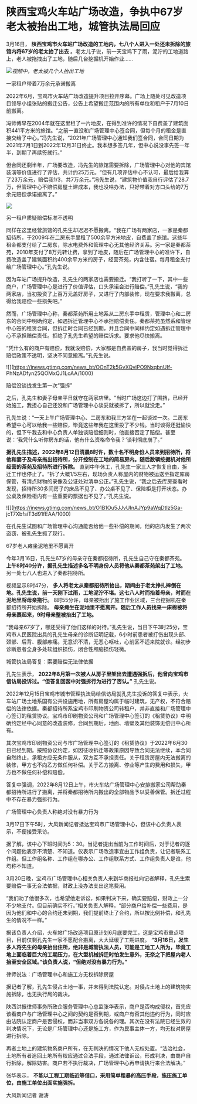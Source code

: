 # 陕西宝鸡火车站广场改造，争执中67岁老太被抬出工地，城管执法局回应

3月16日， **陕西宝鸡市火车站广场改造的工地内，七八个人进入一处还未拆除的旅馆内将67岁的老太抬了出去**
。老太儿子说，前一天宝鸡下了雨，泥泞的工地道路上，老人被拖拽出了工地，随后几台挖掘机开始作业……

![](https://inews.gtimg.com/news_bt/Oa1jzaXFXprf51K2DCoL369KGYW742AYjQxtpkSXeAXR0AA/1000)_视频中，老太被几个人抬出工地_

一家租户带着7万余元承诺搬离

2022年6月，宝鸡市火车站广场改造提升项目拉开序幕。广场上随处可见改造项目领导小组张贴的搬迁公告，公告上希望搬迁范围内的所有单位和租户于7月10日前搬离。

冯师傅早在2004年就在这里租了一片地皮，在得到准许的情况下自费盖了建筑面积441平方米的旅馆。“之前一直没和广场管理中心签合同，但每个月的租金是直接交给了中心。”冯先生说，“2021年广场管理中心通知我们签合同，合同日期为2021年7月1日到2022年12月31日终止。我本想多签几年，但中心说没事先签一年半，到期了再续签就行。”

但合同还剩半年，广场要改造，冯先生的旅馆需要拆除，广场管理中心对他的宾馆装潢等价值进行了评估，共计约25万元。“但有几项评估中心不认可，最后给我算了23万余元，赔偿我1/3，共7万余元。”冯先生说，“建筑物价值我自行评估了28.7万，但管理中心不赔偿房屋土建成本，我也没啥办法，只好带着对方口头给的7万余元赔偿承诺搬离了。”

![](https://inews.gtimg.com/news_bt/OIvXPazm9GP6v9v5bK5R_7rp1XojF4SEJ5xtNv5lwMSIgAA/1000)

另一租户质疑赔偿标准不透明

同样在这里经营旅馆的孔先生却迟迟不愿搬离。“我在广场有两家店，一家是秦都招待所，于2009年在二房东手里租了500余平方米地皮，自费盖了旅馆。这些年租金都支付给了二房东，除水电费外和管理中心无其他经济关系。另一家是秦都茶苑，2010年支付了8万元转让费，拿到了地皮，随后在广场管理中心的准许下，自费改造盖了建筑面积约400余平方米的房子，经营茶苑，内含住宿。每月租金支付给广场管理中心。”孔先生说。

因为车站广场提升改造，孔先生的两家店也需要搬迁。“我打听了一下，其中一些商户，广场管理中心是进行了价值评估，口头承诺会进行赔偿。”孔先生说，“我的两家店，当初投资了上百万元盖好房子，又进行了内部装修，现在要求我搬离，总得给我赔偿一些损失吧。”

然而，广场管理中心称，秦都茶苑所用土地系从二房东手中租赁，管理中心和二房东的合同中明确约定，如遇拆迁管理中心不承担赔偿责任。秦都茶苑虽然系和管理中心签的租赁合同，但拆迁时合同已经到期，并且合同中同样约定如遇拆迁管理中心不承担赔偿责任。拒绝了孔先生希望的赔偿诉求。要求他尽快搬离。

“凭什么有的商户有赔偿，我就没赔偿，大家都是自费盖的房子，我当时觉得拆迁赔偿政策不透明，坚决不同意搬离。”孔先生说。

![](https://inews.gtimg.com/news_bt/OOnT2k5GvXQviPO9NxqbnUIf-
PhNzADfyn25QOMxQJ1LoAA/1000)

赔偿没谈拢发生第一次“强拆”

之后，孔先生和妻子母亲平日就守在两家店里。“当时广场这边打了围挡，已经开始施工，我担心自己还没和广场管理中心谈妥就被拆了，所以就没走。”

孔先生说：“一天上午广场管理中心、二房东和我三方坐在一起谈过一次。二房东希望中心可以给我一些赔偿，毕竟这些年我在这里投了不少钱。当时谈得还挺愉快的，但下午我去和中心负责人单独谈赔偿细则时，他直接否定了赔偿。甚至说：‘我凭什么听你房东的话，他有什么资格命令我？’谈判彻底崩了。”

**据孔先生描述，2022年8月12日清晨8时许，数十名不明身份人员来到招待所，将他和妻子及母亲拖出招待所，分开控制在工地的简易房内。随后数辆挖掘机对他所经营的茶苑及招待所进行拆除。**
直到中午休工，孔先生一家三人才恢复自由，拆迁工作也停止了。“拆了大概1/5左右，现场负责人称屋内的财物被运送至指定库房保管，有清点财物的录像及公证处对清单公正。”孔先生说，“我之后去库房查看时发现，招待所30多间房子的床品不见了、办公桌不见了、保险柜是打开状态。办公桌及保险柜内有一些重要的票据也不见了。”孔先生说。

![](https://inews.gtimg.com/news_bt/O1B1Ou5JJvUInAJYp9aWqDtIz5Ga-
jcT7XbfsiT3d91fEAA/1000)

在孔先生试图和广场管理中心沟通能否给他一些补偿的期间，他的店内发生了两次盗窃，被孔先生抓了现行。

67岁老人瘫坐泥地里不愿离开

今年3月16日，孔先生67岁的母亲守在秦都招待所，孔先生自己守在秦都茶苑。 **上午8时40分许，据孔先生描述多名不明身份人员将他从秦都茶苑架出了工地。**
另一处七八人也进入了秦都招待所。

视频显示8时47分，
**多人将老太从秦都招待所抬出，期间由于老太挣扎摔倒在地。孔先生说，前一天刚下过雨，工地泥泞不堪。这七八人时而抬着母亲，时而在泥地里将母亲拖行。**
8时55分许，母亲被抬出了施工作业区域，三台挖掘机在秦都招待所开始拆除。
**母亲瘫坐在泥地里不愿离开。随后工作人员找来一床棉被将母亲裹起来，9时母亲整被抬出了工地。**

“我母亲67岁了，哪还受得了他们这样的对待。”孔先生说，当日下午3时25分，宝鸡市人民医院出具的孔先生母亲的诊断证明记载，6小时前患者被打伤出现头部、颈部、后背、腹部疼痛。无意识不清，无恶心呕吐，心前区不适来院就诊。经初步诊断患者全身多处软组织损伤，闭合性颅脑损伤轻微。

城管执法局答复：索要赔偿无法律依据

孔先生表示， **2022年8月第一次被人从房子里架出去遭遇强拆后，他曾向宝鸡市信访局投诉过。“但答复回函中对强拆行为进行了否认。”** 孔先生说。

2022年12月15日宝鸡市城市管理执法局给信访局就孔先生投诉的答复中表示，火车站广场土地系国有公共设施用地，所有房屋均属于临时建筑，无产权，不符合赔偿的法律依据。秦都招待所系宝鸡市印刷物资公司转租户，并非直接和广场管理中心签订的租赁协议。宝鸡市印刷物资公司和广场管理中心签订的《租赁协议》中明确约定经中心同意的改造装修，合同到期后，地面、墙壁及其他装饰无偿归中心所有。

其次宝鸡市印刷物资公司与市广场管理中心签订的《租赁协议》于2022年6月30日已经到期。按照协议约定，如因征收拆迁等政策原因导致合同无法继续，本合同自然终止，承租方应无条件服从，双方互不承担责任。关于租赁房屋内无法搬离的装修，甲方也不向乙方做任何补偿。关于乙方搬离、停业等产生的费用和损失，甲方也不做任何补偿和赔偿。

答复中强调，2022年8月12日上午，市火车站广场管理中心安排搬家公司帮助秦都招待所进行了搬离，并将秦都招待所内搬出的全部物品予以妥善保管。拆迁过程中不存在暴力强拆行为。

广场管理中心负责人称绝对没有暴力行为

3月17日下午5时，大风新闻记者抵达宝鸡市广场管理中心，但该中心负责人表示，不便接受采访。

据了解，该中心下班时间为5：30。当记者提出当前为工作时间后，对于记者的逐个问题他表示不清楚、不知道。仅表示广场改造事宜由工作组负责，让记者联系工作组。但工作组名称、工作组在哪办公、工作组联系方式、工作组负责人是谁，他均称不知道。

3月20日晚，宝鸡市广场管理中心相关负责人来到华商报社向记者解释，孔先生索要赔偿一事无合法依据，财政上没办法支出这笔费用。

“我们劝了他很多次，也希望他走诉讼，如果判决下来，确实要赔偿，财政上一分不少地支付。但目前确实不行。”相关负责人解释，“部分商户给补偿一些费用，是因为他们和中心的合约还未到期，我们提前终止了合约，所以按比例补偿，和孔先生的情况不一样。”

据该负责人介绍，火车站广场改造项目原计划6月底要完工，这是宝鸡市重点项目，目前仅剩孔先生一家不愿配合搬离，大大延缓了工期进度。
**“3月16日，发生多人将先生的母亲抬出住所，绝非是城管执法人员，可能是工地工人所为，毕竟工地上面临着巨大的工期压力，在大型机械拆迁时怕发生意外，无奈之下把屋内老人抬至安全区域。”该负责人说，“但绝对没有暴力行为。”**

律师说法：广场管理中心和施工方无权拆除房屋

据记者了解，孔先生侵占土地一事，并未得到法院认定。对侵占土地上的建筑物实施拆除，也无执行局的裁决。

陕西洪振律师事务所政企服务管理中心总监张华表示，商户是否构成侵权，首先应该看商户与广场管理中心之间的契约是否到期，或商户有否其他违约行为，同时应由法院认定商户是否侵权，而非当事双方各说各的理。其次在没有法院已经生效的判决情况下，无论是广场管理中心还是施工方，作为民事主体一方，均无权对房屋进行拆除。

再者土地上的建筑物系商户所有，在无判决的情况下他人无权处置。“法治社会，土地所有者追回土地所有权应通过合法手段，通过法律诉讼，形成判决，由商户自行拆除，解除妨害。商户若不执行裁决，广场管理中心再申请执行来合法解决。”

张华表示， **不能以工程工期临近等借口，采用简单粗暴的高压手段，施压施工单位，由施工单位出面实施强拆。**

大风新闻记者 谢涛

